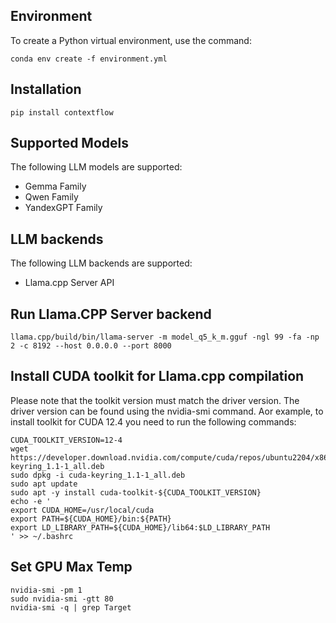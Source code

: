 ## Environment
To create a Python virtual environment, use the command:
```console
conda env create -f environment.yml
```

## Installation
```console
pip install contextflow
```

## Supported Models
The following LLM models are supported:
- Gemma Family
- Qwen Family
- YandexGPT Family

## LLM backends
The following LLM backends are supported:
- Llama.cpp Server API

## Run Llama.CPP Server backend
```console
llama.cpp/build/bin/llama-server -m model_q5_k_m.gguf -ngl 99 -fa -np 2 -c 8192 --host 0.0.0.0 --port 8000
```

## Install CUDA toolkit for Llama.cpp compilation
Please note that the toolkit version must match the driver version. The driver version can be found using the nvidia-smi command.
Аor example, to install toolkit for CUDA 12.4 you need to run the following commands:
```console
CUDA_TOOLKIT_VERSION=12-4
wget https://developer.download.nvidia.com/compute/cuda/repos/ubuntu2204/x86_64/cuda-keyring_1.1-1_all.deb
sudo dpkg -i cuda-keyring_1.1-1_all.deb
sudo apt update
sudo apt -y install cuda-toolkit-${CUDA_TOOLKIT_VERSION}
echo -e '
export CUDA_HOME=/usr/local/cuda
export PATH=${CUDA_HOME}/bin:${PATH}
export LD_LIBRARY_PATH=${CUDA_HOME}/lib64:$LD_LIBRARY_PATH
' >> ~/.bashrc
```

## Set GPU Max Temp
```console
nvidia-smi -pm 1
sudo nvidia-smi -gtt 80
nvidia-smi -q | grep Target
```